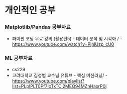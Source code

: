 # 개인적인 공부 

### Matplotlib/Pandas 공부자료 
- 파이썬 코딩 무료 강의 (활용편5) - 데이터 분석 및 시각화 / - https://www.youtube.com/watch?v=PjhlUzp_cU0

### ML 공부자료 
- cs229
- 고려대학교 김성범 교수님 유튜브 - 핵심 머신러닝/ - https://www.youtube.com/playlist?list=PLpIPLT0Pf7IoTxTCi2MEQ94MZnHaxrP0j
